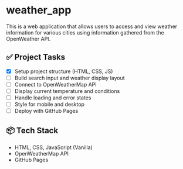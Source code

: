 # weather_app
This is a web application that allows users to access and view weather information for various cities using information gathered from the OpenWeather API.

## ✅ Project Tasks

- [x] Setup project structure (HTML, CSS, JS)
- [ ] Build search input and weather display layout
- [ ] Connect to OpenWeatherMap API
- [ ] Display current temperature and conditions
- [ ] Handle loading and error states
- [ ] Style for mobile and desktop
- [ ] Deploy with GitHub Pages

## 📦 Tech Stack
- HTML, CSS, JavaScript (Vanilla)
- OpenWeatherMap API
- GitHub Pages
